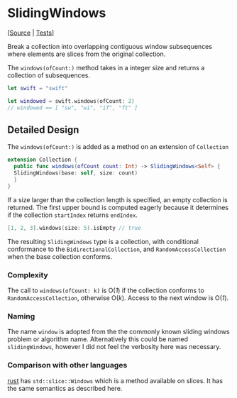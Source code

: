 # SlidingWindows

[[Source](https://github.com/apple/swift-algorithms/blob/main/Sources/Algorithms/SlidingWindows.swift) | 
 [Tests](https://github.com/apple/swift-algorithms/blob/main/Tests/SwiftAlgorithmsTests/SlidingWindowsTests.swift)]

Break a collection into overlapping contiguous window subsequences where
elements are slices from the original collection.

The `windows(ofCount:)` method takes in a integer size and returns a collection of 
subsequences.

```swift
let swift = "swift"

let windowed = swift.windows(ofCount: 2) 
// windowed == [ "sw", "wi", "if", "ft" ]
```

## Detailed Design

The `windows(ofCount:)` is added as a method on an extension of  `Collection`

```swift
extension Collection {
  public func windows(ofCount count: Int) -> SlidingWindows<Self> {
  SlidingWindows(base: self, size: count)
  }
}
```

If a size larger than the collection length is specified, an empty collection is returned. 
The first upper bound is computed eagerly because it determines if the collection 
`startIndex` returns `endIndex`. 

```swift
[1, 2, 3].windows(size: 5).isEmpty // true
```

The resulting `SlidingWindows` type is a collection, with conditional conformance to the 
`BidirectionalCollection`, and `RandomAccessCollection`  when the base collection
conforms.

### Complexity

The call to `windows(ofCount: k)` is O(_1_) if the collection conforms to 
`RandomAccessCollection`, otherwise O(_k_). Access to the next window is O(_1_).

### Naming

The name `window` is adopted from the the commonly known sliding windows problem 
or algorithm name. Alternatively this could be named `slidingWindows`, however I did 
not feel the verbosity here was necessary.

### Comparison with other languages

[rust](https://doc.rust-lang.org/std/slice/struct.Windows.html) has 
`std::slice::Windows`  which is a method available on slices. It has the same 
semantics as described here.
